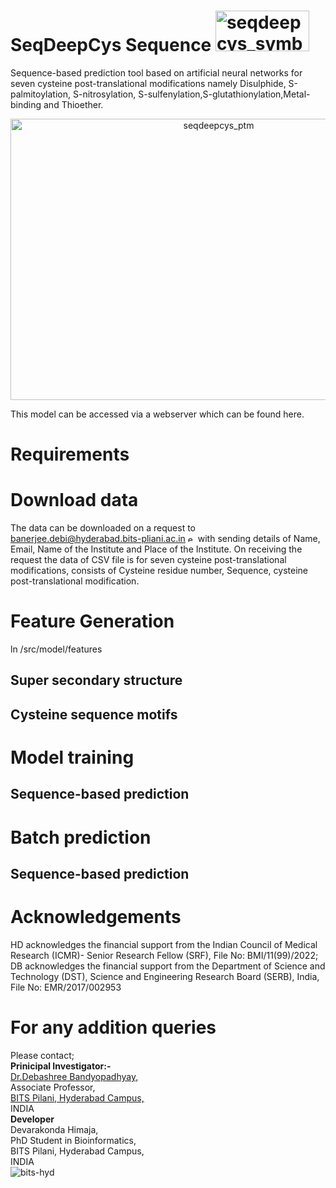 # SeqDeepCys Sequence <img width="150" height="65" alt="seqdeepcys_symbol" src="https://github.com/user-attachments/assets/5b0a1219-594b-4172-8346-b4e00780f116" />

Sequence-based prediction tool based on artificial neural networks for seven cysteine post-translational modifications namely Disulphide, S-palmitoylation, S-nitrosylation, S-sulfenylation,S-glutathionylation,Metal-binding and Thioether.<br>

<p align="center">
  <img width="650" height="450" alt="seqdeepcys_ptm" src="https://github.com/user-attachments/assets/f8ce293b-ecfe-4f42-9bda-480482583597" />
</p>

This model can be accessed via a webserver which can be found here.<br>

# Requirements




# Download data <br>
The data can be downloaded on a request to banerjee.debi@hyderabad.bits-pliani.ac.in <img width="12" height="12" alt="email-envelope-button-svgrepo-com" src="https://github.com/user-attachments/assets/6d7a5040-71b5-4f18-9959-6adc86f1214d" /> with sending details of Name, Email, Name of the Institute and Place of the Institute. On receiving the request the data of CSV file is for seven cysteine post-translational modifications, consists of Cysteine residue number, Sequence, cysteine post-translational modification. 
# Feature Generation<br>
ln /src/model/features<br>
## Super secondary structure
## Cysteine sequence motifs 
# Model training 
## Sequence-based prediction 
# Batch prediction 
## Sequence-based prediction
# Acknowledgements
HD acknowledges the financial support from the Indian Council of Medical Research (ICMR)- Senior Research Fellow (SRF), File No: BMI/11(99)/2022; DB acknowledges the financial support from the Department of Science and Technology (DST), Science and Engineering Research Board (SERB), India, File No: EMR/2017/002953
# For any addition queries 
Please contact;<br>
<b>Prinicipal Investigator:-</b><br>
<a href=https://www.bits-pilani.ac.in/hyderabad/debasri-bandyopadhyay/>Dr.Debashree Bandyopadhyay,</a><br>
Associate Professor,<br>
<a href=https://www.bits-pilani.ac.in/hyderabad/>BITS Pilani, Hyderabad Campus,</a><br>
INDIA<br>
<b>Developer</b><br> 
Devarakonda Himaja,<br>
PhD Student in Bioinformatics,<br>
BITS Pilani, Hyderabad Campus,<br>
INDIA<br>
![bits-hyd](https://github.com/user-attachments/assets/ad4b3aa9-f598-469f-9cb2-e90d04e634a3)

